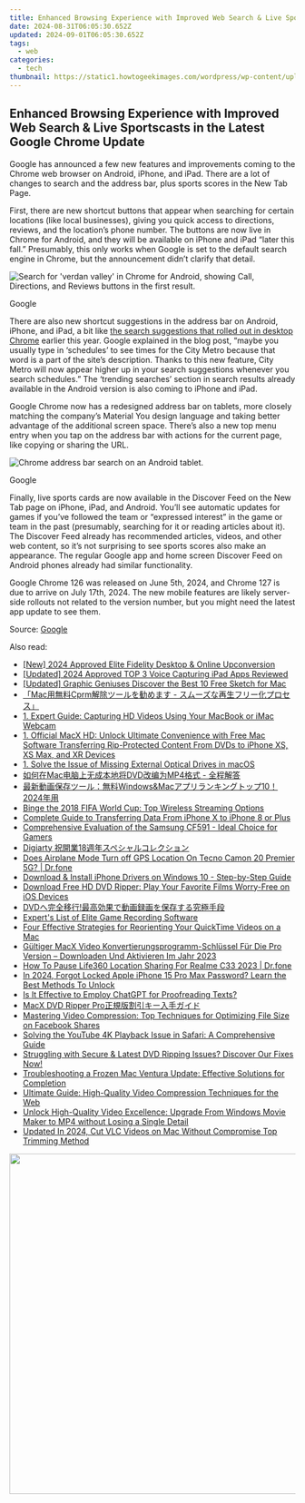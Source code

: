```yaml
---
title: Enhanced Browsing Experience with Improved Web Search & Live Sportscasts in the Latest Google Chrome Update
date: 2024-08-31T06:05:30.652Z
updated: 2024-09-01T06:05:30.652Z
tags:
  - web
categories:
  - tech
thumbnail: https://static1.howtogeekimages.com/wordpress/wp-content/uploads/2024/01/google-chrome-hero.jpg
---
```


## Enhanced Browsing Experience with Improved Web Search & Live Sportscasts in the Latest Google Chrome Update

Google has announced a few new features and improvements coming to the Chrome web browser on Android, iPhone, and iPad. There are a lot of changes to search and the address bar, plus sports scores in the New Tab Page.

 First, there are new shortcut buttons that appear when searching for certain locations (like local businesses), giving you quick access to directions, reviews, and the location’s phone number. The buttons are now live in Chrome for Android, and they will be available on iPhone and iPad “later this fall.” Presumably, this only works when Google is set to the default search engine in Chrome, but the announcement didn’t clarify that detail.

![Search for 'verdan valley' in Chrome for Android, showing Call, Directions, and Reviews buttons in the first result.](https://static1.howtogeekimages.com/wordpress/wp-content/uploads/2024/06/chrome1.png) 

Google

 There are also new shortcut suggestions in the address bar on Android, iPhone, and iPad, a bit like [the search suggestions that rolled out in desktop Chrome](https://ios-pokemon-go.techidaily.com/in-2024-reasons-why-pokemon-gps-does-not-work-on-apple-iphone-13-pro-max-drfone-by-drfone-virtual-ios/) earlier this year. Google explained in the blog post, “maybe you usually type in ‘schedules’ to see times for the City Metro because that word is a part of the site’s description. Thanks to this new feature, City Metro will now appear higher up in your search suggestions whenever you search schedules.” The ‘trending searches’ section in search results already available in the Android version is also coming to iPhone and iPad.

 Google Chrome now has a redesigned address bar on tablets, more closely matching the company’s Material You design language and taking better advantage of the additional screen space. There’s also a new top menu entry when you tap on the address bar with actions for the current page, like copying or sharing the URL.

![Chrome address bar search on an Android tablet.](https://static1.howtogeekimages.com/wordpress/wp-content/uploads/2024/06/chrome2.png) 

Google

 Finally, live sports cards are now available in the Discover Feed on the New Tab page on iPhone, iPad, and Android. You’ll see automatic updates for games if you’ve followed the team or “expressed interest” in the game or team in the past (presumably, searching for it or reading articles about it). The Discover Feed already has recommended articles, videos, and other web content, so it’s not surprising to see sports scores also make an appearance. The regular Google app and home screen Discover Feed on Android phones already had similar functionality.

 Google Chrome 126 was released on June 5th, 2024, and Chrome 127 is due to arrive on July 17th, 2024\. The new mobile features are likely server-side rollouts not related to the version number, but you might need the latest app update to see them.

 Source: [Google](https://blog.google/products/chrome/chrome-mobile-features-june-2024/)

<ins class="adsbygoogle"
     style="display:block"
     data-ad-format="autorelaxed"
     data-ad-client="ca-pub-7571918770474297"
     data-ad-slot="1223367746"></ins>



<ins class="adsbygoogle"
     style="display:block"
     data-ad-client="ca-pub-7571918770474297"
     data-ad-slot="8358498916"
     data-ad-format="auto"
     data-full-width-responsive="true"></ins>

<span class="atpl-alsoreadstyle">Also read:</span>
<div><ul>
<li><a href="https://article-helps.techidaily.com/new-2024-approved-elite-fidelity-desktop-and-online-upconversion/"><u>[New] 2024 Approved  Elite Fidelity  Desktop & Online Upconversion</u></a></li>
<li><a href="https://screen-video-capture.techidaily.com/updated-2024-approved-top-3-voice-capturing-ipad-apps-reviewed/"><u>[Updated] 2024 Approved  TOP 3 Voice Capturing iPad Apps Reviewed</u></a></li>
<li><a href="https://some-knowledge.techidaily.com/updated-graphic-geniuses-discover-the-best-10-free-sketch-for-mac/"><u>[Updated] Graphic Geniuses  Discover the Best 10 Free Sketch for Mac</u></a></li>
<li><a href="https://some-guidance.techidaily.com/maccprm/"><u>「Mac用無料Cprm解除ツールを勧めます - スムーズな再生フリー化プロセス」</u></a></li>
<li><a href="https://some-guidance.techidaily.com/1-expert-guide-capturing-hd-videos-using-your-macbook-or-imac-webcam/"><u>1. Expert Guide: Capturing HD Videos Using Your MacBook or iMac Webcam</u></a></li>
<li><a href="https://some-guidance.techidaily.com/1-official-macx-hd-unlock-ultimate-convenience-with-free-mac-software-transferring-rip-protected-content-from-dvds-to-iphone-xs-xs-max-and-xr-devices/"><u>1. Official MacX HD: Unlock Ultimate Convenience with Free Mac Software Transferring Rip-Protected Content From DVDs to iPhone XS, XS Max, and XR Devices</u></a></li>
<li><a href="https://some-guidance.techidaily.com/1-solve-the-issue-of-missing-external-optical-drives-in-macos/"><u>1. Solve the Issue of Missing External Optical Drives in macOS</u></a></li>
<li><a href="https://some-guidance.techidaily.com/macdvdmp4/"><u>如何在Mac电脑上无成本地将DVD改编为MP4格式 - 全程解答</u></a></li>
<li><a href="https://some-guidance.techidaily.com/windowsandmac102024/"><u>最新動画保存ツール：無料Windows&Macアプリランキングトップ10！2024年用</u></a></li>
<li><a href="https://some-guidance.techidaily.com/binge-the-2018-fifa-world-cup-top-wireless-streaming-options/"><u>Binge the 2018 FIFA World Cup: Top Wireless Streaming Options</u></a></li>
<li><a href="https://some-guidance.techidaily.com/complete-guide-to-transferring-data-from-iphone-x-to-iphone-8-or-plus/"><u>Complete Guide to Transferring Data From iPhone X to iPhone 8 or Plus</u></a></li>
<li><a href="https://buynow-tips.techidaily.com/comprehensive-evaluation-of-the-samsung-cf591-ideal-choice-for-gamers/"><u>Comprehensive Evaluation of the Samsung CF591 - Ideal Choice for Gamers</u></a></li>
<li><a href="https://some-guidance.techidaily.com/1724766589072-digiarty-18/"><u>Digiarty 祝開業18週年スペシャルコレクション</u></a></li>
<li><a href="https://fake-location.techidaily.com/does-airplane-mode-turn-off-gps-location-on-tecno-camon-20-premier-5g-drfone-by-drfone-virtual-android/"><u>Does Airplane Mode Turn off GPS Location On Tecno Camon 20 Premier 5G? | Dr.fone</u></a></li>
<li><a href="https://win-dash.techidaily.com/download-and-install-iphone-drivers-on-windows-10-step-by-step-guide/"><u>Download & Install iPhone Drivers on Windows 10 - Step-by-Step Guide</u></a></li>
<li><a href="https://some-guidance.techidaily.com/download-free-hd-dvd-ripper-play-your-favorite-films-worry-free-on-ios-devices/"><u>Download Free HD DVD Ripper: Play Your Favorite Films Worry-Free on iOS Devices</u></a></li>
<li><a href="https://some-guidance.techidaily.com/dvd/"><u>DVDへ完全移行!最高効果で動画録画を保存する究極手段</u></a></li>
<li><a href="https://video-screen-grab.techidaily.com/experts-list-of-elite-game-recording-software/"><u>Expert's List of Elite Game Recording Software</u></a></li>
<li><a href="https://some-guidance.techidaily.com/four-effective-strategies-for-reorienting-your-quicktime-videos-on-a-mac/"><u>Four Effective Strategies for Reorienting Your QuickTime Videos on a Mac</u></a></li>
<li><a href="https://some-guidance.techidaily.com/gultiger-macx-video-konvertierungsprogramm-schlussel-fur-die-pro-version-downloaden-und-aktivieren-im-jahr-2023/"><u>Gültiger MacX Video Konvertierungsprogramm-Schlüssel Für Die Pro Version – Downloaden Und Aktivieren Im Jahr 2023</u></a></li>
<li><a href="https://location-social.techidaily.com/how-to-pause-life360-location-sharing-for-realme-c33-2023-drfone-by-drfone-virtual-android/"><u>How To Pause Life360 Location Sharing For Realme C33 2023 | Dr.fone</u></a></li>
<li><a href="https://ios-unlock.techidaily.com/in-2024-forgot-locked-apple-iphone-15-pro-max-password-learn-the-best-methods-to-unlock-by-drfone-ios/"><u>In 2024, Forgot Locked Apple iPhone 15 Pro Max Password? Learn the Best Methods To Unlock</u></a></li>
<li><a href="https://tech-hub.techidaily.com/is-it-effective-to-employ-chatgpt-for-proofreading-texts/"><u>Is It Effective to Employ ChatGPT for Proofreading Texts?</u></a></li>
<li><a href="https://some-guidance.techidaily.com/1724765539671-macx-dvd-ripper-pro/"><u>MacX DVD Ripper Pro正規版割引キー入手ガイド</u></a></li>
<li><a href="https://some-guidance.techidaily.com/mastering-video-compression-top-techniques-for-optimizing-file-size-on-facebook-shares/"><u>Mastering Video Compression: Top Techniques for Optimizing File Size on Facebook Shares</u></a></li>
<li><a href="https://some-guidance.techidaily.com/solving-the-youtube-4k-playback-issue-in-safari-a-comprehensive-guide/"><u>Solving the YouTube 4K Playback Issue in Safari: A Comprehensive Guide</u></a></li>
<li><a href="https://some-guidance.techidaily.com/struggling-with-secure-and-latest-dvd-ripping-issues-discover-our-fixes-now/"><u>Struggling with Secure & Latest DVD Ripping Issues? Discover Our Fixes Now!</u></a></li>
<li><a href="https://some-guidance.techidaily.com/troubleshooting-a-frozen-mac-ventura-update-effective-solutions-for-completion/"><u>Troubleshooting a Frozen Mac Ventura Update: Effective Solutions for Completion</u></a></li>
<li><a href="https://some-guidance.techidaily.com/ultimate-guide-high-quality-video-compression-techniques-for-the-web/"><u>Ultimate Guide: High-Quality Video Compression Techniques for the Web</u></a></li>
<li><a href="https://some-guidance.techidaily.com/unlock-high-quality-video-excellence-upgrade-from-windows-movie-maker-to-mp4-without-losing-a-single-detail/"><u>Unlock High-Quality Video Excellence: Upgrade From Windows Movie Maker to MP4 without Losing a Single Detail</u></a></li>
<li><a href="https://smart-video-editing.techidaily.com/updated-in-2024-cut-vlc-videos-on-mac-without-compromise-top-trimming-method/"><u>Updated In 2024, Cut VLC Videos on Mac Without Compromise Top Trimming Method</u></a></li>
</ul></div>

<!-- affiliate ads begin -->
<a href="https://appsumo.8odi.net/c/5597632/2075471/7443" target="_top" id="2075471"><img src="//a.impactradius-go.com/display-ad/7443-2075471" border="0" alt="" width="1200" height="600"/></a><img height="0" width="0" src="https://appsumo.8odi.net/i/5597632/2075471/7443" style="position:absolute;visibility:hidden;" border="0" />
<!-- affiliate ads end -->